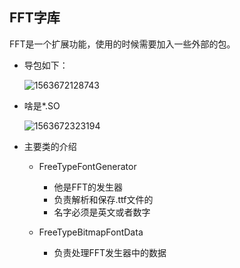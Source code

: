 ## FFT字库

FFT是一个扩展功能，使用的时候需要加入一些外部的包。

- 导包如下：

  ![1563672128743](../%E5%9B%BE%E7%89%87/1563672128743.png)

- 啥是*.SO

  ![1563672323194](../%E5%9B%BE%E7%89%87/1563672323194.png)

- 主要类的介绍

  - FreeTypeFontGenerator

    - 他是FFT的发生器
    - 负责解析和保存.ttf文件的
    - 名字必须是英文或者数字

  - FreeTypeBitmapFontData

    - 负责处理FFT发生器中的数据

      









​       